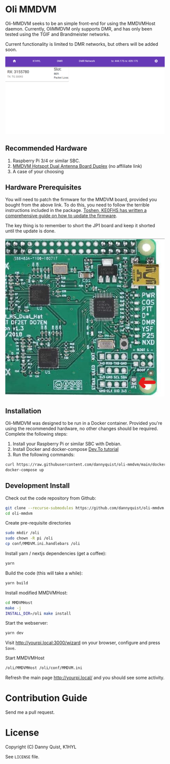 # Oli MMDVM

Oli-MMDVM seeks to be an simple front-end for using the MMDVMHost daemon. Currently, OliMMDVM 
only supports DMR, and has only been tested using the TGIF and Brandmeister networks.

Current functionality is limited to DMR networks, but others will be added soon.

![img.png](assets/olimmdvm-screenshot.png)

## Recommended Hardware

1. Raspberry Pi 3/4 or similar SBC.
2. [MMDVM Hotspot Dual Antenna Board Duplex](https://www.amazon.com/gp/product/B07XBZYHFC) (no affiliate link)
3. A case of your choosing

## Hardware Prerequisites

You will need to patch the firmware for the MMDVM board, provided you bought from the above link.
To do this, you need to follow the terrible instructions included in the package. [Toshen, KE0FHS has 
written a comprehensive guide on how to update the firmware](https://amateurradionotes.com/firmware.htm).

The key thing is to remember to short the JP1 board and keep it shorted until the update is done.

![img.png](assets/mmdvm-jp1-callout.png)

## Installation

Oli-MMDVM was designed to be run in a Docker container. Provided you're using the recommended hardware,
no other changes should be required. Complete the following steps:

1. Install your Raspberry Pi or similar SBC with Debian.
2. Install Docker and docker-compose [Dev.To tutorial](https://dev.to/elalemanyo/how-to-install-docker-and-docker-compose-on-raspberry-pi-1mo) 
3. Run the following commands:
```bash
curl https://raw.githubusercontent.com/dannyquist/oli-mmdvm/main/docker-compose.yml -o docker-compose.yml
docker-compose up
```

## Development Install

Check out the code repository from Github:

```bash
git clone --recurse-submodules https://github.com/dannyquist/oli-mmdvm.git
cd oli-mmdvm
```

Create pre-requisite directories

```bash
sudo mkdir /oli
sudo chown -R pi /oli
cp conf/MMDVM.ini.handlebars /oli
```

Install yarn / nextjs dependencies (get a coffee):

```bash
yarn
```

Build the code (this will take a while):

```bash
yarn build
```

Install modified MMDVMHost:

```bash
cd MMDVMHost
make -j
INSTALL_DIR=/oli make install
```

Start the webserver:

```bash
yarn dev
```

Visit http://yourpi.local:3000/wizard on your browser, configure and 
press `Save`.

Start MMDVMHost

```bash
/oli/MMDVMHost /oli/conf/MMDVM.ini
```

Refresh the main page http://yourpi.local/ and you should see some activity.

# Contribution Guide

Send me a pull request.

# License
Copyright (C) Danny Quist, K1HYL

See `LICENSE` file.

